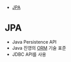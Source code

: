 - [JPA](#jpa)

# JPA
- Java Persistence API
- Java 진영의 [ORM](https://github.com/ddalam/ddalam-wiki/blob/master/etc/ORM.md) 기술 표준
- JDBC API를 사용